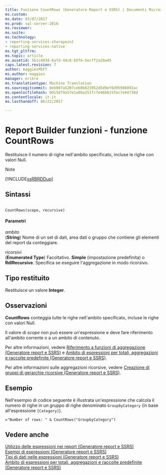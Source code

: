 ```yaml
---
title: Funzione CountRows (Generatore Report e SSRS) | Documenti Microsoft
ms.custom: 
ms.date: 03/07/2017
ms.prod: sql-server-2016
ms.reviewer: 
ms.suite: 
ms.technology:
- reporting-services-sharepoint
- reporting-services-native
ms.tgt_pltfrm: 
ms.topic: article
ms.assetid: 5b1c403d-6afd-44c8-b5f6-5ecff2a29a45
caps.latest.revision: 7
author: maggiesMSFT
ms.author: maggies
manager: erikre
ms.translationtype: Machine Translation
ms.sourcegitcommit: 0eb007a5207ceb0b023952d5d9ef6d95986092ac
ms.openlocfilehash: 0d15d79a57e1a08a251fc7e46b615fec7e94730d
ms.contentlocale: it-it
ms.lasthandoff: 06/22/2017

---
```

# <a name="report-builder-functions---countrows-function"></a>Report Builder funzioni - funzione CountRows
  Restituisce il numero di righe nell'ambito specificato, incluse le righe con valori Null.  
  
> [!NOTE]  
>  [!INCLUDE[ssRBRDDup](../../includes/ssrbrddup-md.md)]  
  
## <a name="syntax"></a>Sintassi  
  
```  
  
CountRows(scope, recursive)  
```  
  
#### <a name="parameters"></a>Parametri  
 *ambito*  
 (**String**) Nome di un set di dati, area dati o gruppo che contiene gli elementi del report da conteggiare.  
  
 *ricorsivi*  
 (**Enumerated Type**) Facoltativo. **Simple** (impostazione predefinita) o **RdlRecursive**. Specifica se eseguire l'aggregazione in modo ricorsivo.  
  
## <a name="return-type"></a>Tipo restituito  
 Restituisce un valore **Integer**.  
  
## <a name="remarks"></a>Osservazioni  
 **CountRows** conteggia tutte le righe nell'ambito specificato, incluse le righe con valori Null.  
  
 Il valore di *scope* non può essere un'espressione e deve fare riferimento all'ambito corrente o a un ambito di contenuto.  
  
 Per altre informazioni, vedere [Riferimento a funzioni di aggregazione &#40;Generatore report e SSRS&#41;](../../reporting-services/report-design/report-builder-functions-aggregate-functions-reference.md) e [Ambito di espressioni per totali, aggregazioni e raccolte predefinite &#40;Generatore report e SSRS&#41;](../../reporting-services/report-design/expression-scope-for-totals-aggregates-and-built-in-collections.md).  
  
 Per altre informazioni sulle aggregazioni ricorsive, vedere [Creazione di gruppi di gerarchie ricorsive &#40;Generatore report e SSRS&#41;](../../reporting-services/report-design/creating-recursive-hierarchy-groups-report-builder-and-ssrs.md).  
  
## <a name="example"></a>Esempio  
 Nell'esempio di codice seguente è illustrata un'espressione che calcola il numero di righe in un gruppo di righe denominato `GroupbyCategory` (in base all'espressione `[Category]`).  
  
```  
="Number of rows: " & CountRows("GroupbyCategory")  
```  
  
## <a name="see-also"></a>Vedere anche  
 [Utilizzo delle espressioni nei report &#40;Generatore report e SSRS&#41;](../../reporting-services/report-design/expression-uses-in-reports-report-builder-and-ssrs.md)   
 [Esempi di espressioni &#40;Generatore report e SSRS&#41;](../../reporting-services/report-design/expression-examples-report-builder-and-ssrs.md)   
 [Tipi di dati nelle espressioni &#40;Generatore report e SSRS&#41;](../../reporting-services/report-design/data-types-in-expressions-report-builder-and-ssrs.md)   
 [Ambito di espressioni per totali, aggregazioni e raccolte predefinite &#40;Generatore report e SSRS&#41;](../../reporting-services/report-design/expression-scope-for-totals-aggregates-and-built-in-collections.md)  
  
  
